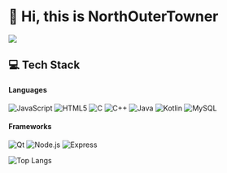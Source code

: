 # 💫 Hi, this is NorthOuterTowner

![](https://github-readme-stats.vercel.app/api?username=NorthOuterTowner&show_icons=true&theme=transparent)

## 💻 Tech Stack

#### Languages
![JavaScript](https://img.shields.io/badge/javascript-%23323330.svg?style=flat&logo=javascript&logoColor=%23F7DF1E) ![HTML5](https://img.shields.io/badge/html5-%23E34F26.svg?style=flat&logo=html5&logoColor=white) ![C](https://img.shields.io/badge/c-%2300599C.svg?style=flat&logo=c&logoColor=white) ![C++](https://img.shields.io/badge/c++-%2300599C.svg?style=flat&logo=c%2B%2B&logoColor=white) ![Java](https://img.shields.io/badge/java-%23ED8B00.svg?style=flat&logo=java&logoColor=white) ![Kotlin](https://img.shields.io/badge/kotlin-%237F52FF.svg?style=flat&logo=kotlin&logoColor=white) ![MySQL](https://img.shields.io/badge/mysql-%234479A1.svg?style=flat&logo=mysql&logoColor=white)

#### Frameworks
![Qt](https://img.shields.io/badge/qt-%2341CD52.svg?style=flat&logo=qt&logoColor=white) ![Node.js](https://img.shields.io/badge/node.js-%23339933.svg?style=flat&logo=node.js&logoColor=white) ![Express](https://img.shields.io/badge/express-%23404d59.svg?style=flat&logo=express&logoColor=white)

![Top Langs](https://github-readme-stats.vercel.app/api/top-langs/?username=NorthOuterTowner&layout=compact&theme=tokyonight)


<!---
NorthOuterTowner/NorthOuterTowner is a ✨ special ✨ repository because its `README.md` (this file) appears on your GitHub profile.
You can click the Preview link to take a look at your changes.
--->

